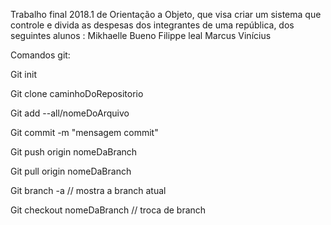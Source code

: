 Trabalho final 2018.1 de Orientação a Objeto, que visa criar um sistema que controle e divida as despesas dos integrantes de uma república, dos seguintes alunos :
Mikhaelle Bueno
Filippe leal
Marcus Vinícius

Comandos git:

Git init

Git clone caminhoDoRepositorio

Git add --all/nomeDoArquivo

Git commit -m "mensagem commit"

Git push origin nomeDaBranch

Git pull origin nomeDaBranch

Git branch -a // mostra a branch atual

Git checkout nomeDaBranch // troca de branch
